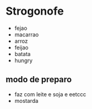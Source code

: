 # Strogonofe 

- fejao
- macarrao 
- arroz
- feijao
- batata
- hungry
  



## modo de preparo

- faz com leite e soja e eetccc
- mostarda
